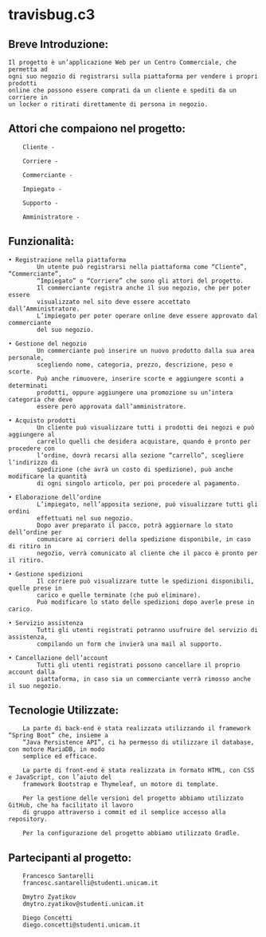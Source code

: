 # travisbug.c3


## Breve Introduzione:

  	Il progetto è un’applicazione Web per un Centro Commerciale, che permetta ad
  	ogni suo negozio di registrarsi sulla piattaforma per vendere i propri prodotti
  	online che possono essere comprati da un cliente e spediti da un corriere in
  	un locker o ritirati direttamente di persona in negozio.
  
  
## Attori che compaiono nel progetto:

		Cliente - 

		Corriere - 

		Commerciante - 

		Impiegato - 

		Supporto - 

		Amministratore -
  

## Funzionalità:

	• Registrazione nella piattaforma
			Un utente può registrarsi nella piattaforma come “Cliente”, “Commerciante”,
			“Impiegato” o “Corriere” che sono gli attori del progetto.
			Il commerciante registra anche il suo negozio, che per poter essere
			visualizzato nel sito deve essere accettato dall’Amministratore.
			L’impiegato per poter operare online deve essere approvato dal commerciante
			del suo negozio.

	• Gestione del negozio
			Un commerciante può inserire un nuovo prodotto dalla sua area personale,
			scegliendo nome, categoria, prezzo, descrizione, peso e scorte.
			Può anche rimuovere, inserire scorte e aggiungere sconti a determinati
			prodotti, oppure aggiungere una promozione su un’intera categoria che deve
			essere però approvata dall’amministratore.

	• Acquisto prodotti
			Un cliente può visualizzare tutti i prodotti dei negozi e può aggiungere al
			carrello quelli che desidera acquistare, quando è pronto per procedere con
			l’ordine, dovrà recarsi alla sezione “carrello”, scegliere l’indirizzo di
			spedizione (che avrà un costo di spedizione), può anche modificare la quantità 
			di ogni singolo articolo, per poi procedere al pagamento.

	• Elaborazione dell’ordine
			L’impiegato, nell’apposita sezione, può visualizzare tutti gli ordini
			effettuati nel suo negozio.
			Dopo aver preparato il pacco, potrà aggiornare lo stato dell’ordine per
			comunicare ai corrieri della spedizione disponibile, in caso di ritiro in
			negozio, verrà comunicato al cliente che il pacco è pronto per il ritiro.

	• Gestione spedizioni
			Il corriere può visualizzare tutte le spedizioni disponibili, quelle prese in
			carico e quelle terminate (che può eliminare).
			Può modificare lo stato delle spedizioni dopo averle prese in carico.

	• Servizio assistenza
			Tutti gli utenti registrati potranno usufruire del servizio di assistenza,
			compilando un form che invierà una mail al supporto.

	• Cancellazione dell’account
			Tutti gli utenti registrati possono cancellare il proprio account dalla
			piattaforma, in caso sia un commerciante verrà rimosso anche il suo negozio.


## Tecnologie Utilizzate:
  
		La parte di back-end è stata realizzata utilizzando il framework “Spring Boot” che, insieme a
		“Java Persistence API”, ci ha permesso di utilizzare il database, con motore MariaDB, in modo
		semplice ed efficace.

		La parte di front-end è stata realizzata in formato HTML, con CSS e JavaScript, con l’aiuto del
		framework Bootstrap e Thymeleaf, un motore di template.

		Per la gestione delle versioni del progetto abbiamo utilizzato GitHub, che ha facilitato il lavoro
		di gruppo attraverso i commit ed il semplice accesso alla repository.

		Per la configurazione del progetto abbiamo utilizzato Gradle.
  
  
## Partecipanti al progetto:

		Francesco Santarelli
		francesc.santarelli@studenti.unicam.it

		Dmytro Zyatikov
		dmytro.zyatikov@studenti.unicam.it

		Diego Concetti
		diego.concetti@studenti.unicam.it

